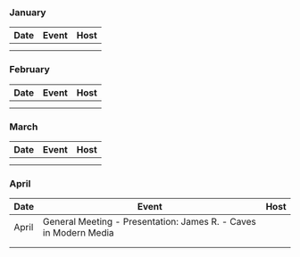 ### January
| Date | Event | Host |
| --- | --- | --- |
| | | |
| | | |

### February
| Date | Event | Host |
| --- | --- | --- |
| | | |
| | | |

### March
| Date | Event | Host |
| --- | --- | --- |
| | | |
| | | |

### April
| Date | Event | Host |
| --- | --- | --- |
| April  | General Meeting - Presentation: James R. - Caves in Modern Media  | |
| | | |
| | | |

